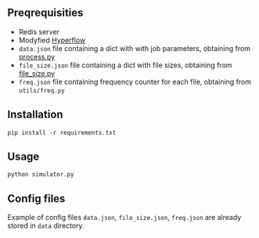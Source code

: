 ## Preqrequisities
 - Redis server
 - Modyfied [Hyperflow](https://github.com/k-jano/hyperflow)
 - ``data.json`` file containing a dict with with job parameters, obtaining from [process.py](https://github.com/k-jano/log-parser/blob/master/process.py)
 - ``file_size.json`` file containing a dict with file sizes, obtaining from [file_size.py](https://github.com/k-jano/log-parser/blob/master/file_size.py)
 - ``freq.json`` file containing frequency counter for each file, obtaining from ``utils/freq.py``

## Installation
```
pip install -r requirements.txt
```

## Usage
```
python simulator.py
```

## Config files
Example of config files ``data.json``, ``file_size.json``, ``freq.json`` are already stored in ``data`` directory.
